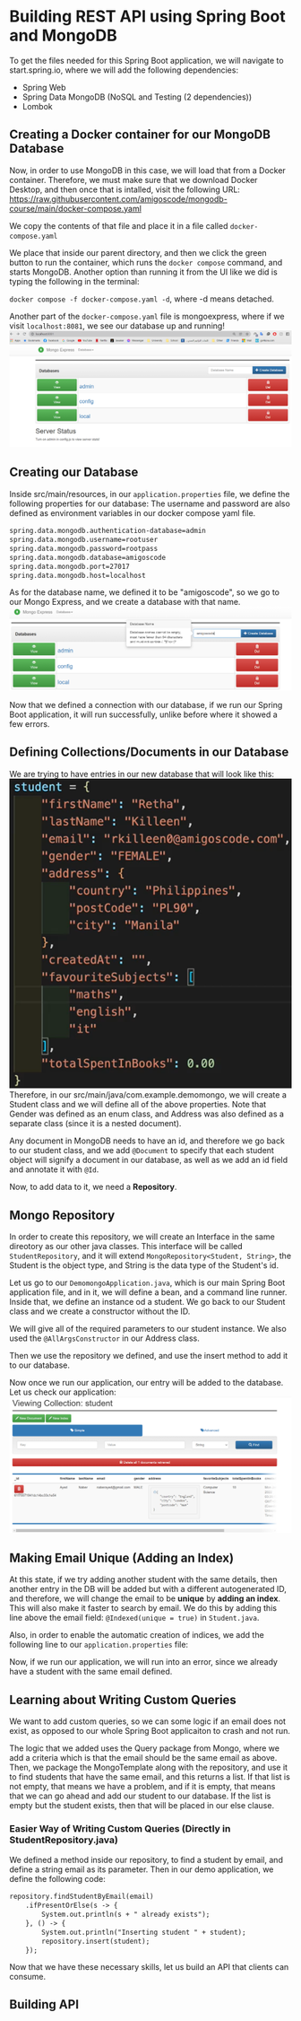 # Building REST API using Spring Boot and MongoDB

To get the files needed for this Spring Boot application, we will navigate to start.spring.io, where we will add the following dependencies:
- Spring Web
- Spring Data MongoDB (NoSQL and Testing (2 dependencies))
- Lombok


## Creating a Docker container for our MongoDB Database
Now, in order to use MongoDB in this case, we will load that from a Docker container.
Therefore, we must make sure that we download Docker Desktop, and then once that is intalled,
visit the following URL: https://raw.githubusercontent.com/amigoscode/mongodb-course/main/docker-compose.yaml

We copy the contents of that file and place it in a file called `docker-compose.yaml`

We place that inside our parent directory, and then we click the green button to run the container, which runs the `docker compose` command,
and starts MongoDB. Another option than running it from the UI like we did is typing the following in the terminal:

`docker compose -f docker-compose.yaml -d`, where -d means detached.

Another part of the `docker-compose.yaml` file is mongoexpress, where if we visit `localhost:8081`, we see our database up and running!
![Mongo Express](readmeimages/mongoexpress.png)

## Creating our Database
Inside src/main/resources, in our `application.properties` file,
we define the following properties for our database:
The username and password are also defined as environment variables in our docker compose yaml file.

```
spring.data.mongodb.authentication-database=admin
spring.data.mongodb.username=rootuser
spring.data.mongodb.password=rootpass
spring.data.mongodb.database=amigoscode
spring.data.mongodb.port=27017
spring.data.mongodb.host=localhost
```
As for the database name, we defined it to be "amigoscode", so we go to our Mongo Express, and we create a database with that name.
![Creating DB in Mongo Express](readmeimages/creatingdb.png)

Now that we defined a connection with our database, if we run our Spring Boot application, it will run successfully, unlike before where it showed a few errors.

## Defining Collections/Documents in our Database
We are trying to have entries in our new database that will look like this:
![Sample Student Entry](readmeimages/samplestudent.png)
Therefore, in our src/main/java/com.example.demomongo, we will create a Student class and we will define all of the above properties.
Note that Gender was defined as an enum class, and Address was also defined as a separate class (since it is a nested document).

Any document in MongoDB needs to have an id, and therefore we go back to our student class,
and we add `@Document` to specify that each student object will signify a document in our database, as well as we add an id field and annotate it with `@Id`.

Now, to add data to it, we need a **Repository**.

## Mongo Repository
In order to create this repository, we will create an Interface in the same direotory as our other java classes.
This interface will be called `StudentRepository`, and it will extend `MongoRepository<Student, String>`, the Student is the object type, and
String is the data type of the Student's id.

Let us go to our `DemomongoApplication.java`, which is our main Spring Boot application file, and in it,
we will define a bean, and a command line runner. Inside that, we define an instance od a student. We go back to our Student class
and we create a constructor without the ID.

We will give all of the required parameters to our student instance. We also used the `@AllArgsConstructor` in our Address class.

Then we use the repository we defined, and use the insert method to add it to our database.

Now once we run our application, our entry will be added to the database. Let us check our application:
![Student Entry in DB](readmeimages/studentcollection.png)

## Making Email Unique (Adding an Index)
At this state, if we try adding another student with the same details, then another entry in the DB will be added but with
a different autogenerated ID, and therefore, we will change the email to be **unique** by **adding an index**. This
will also make it faster to search by email. We do this by adding this line above the email field: `@Indexed(unique = true)` in `Student.java`.

Also, in order to enable the automatic creation of indices, we add the following line to our `application.properties` file:

Now, if we run our application, we will run into an error, since we already have a student with the same email defined.

## Learning about Writing Custom Queries
We want to add custom queries, so we can some logic if an email does not exist, as opposed to our whole Spring Boot applicaiton to crash and not run.

The logic that we added uses the Query package from Mongo, where we add a criteria which is that the email should be the same email as above.
Then, we package the MongoTemplate along with the repository, and use it to find students that have the same email, and this returns a list.
If that list is not empty, that means we have a problem, and if it is empty, that means that we can go ahead and add our student to our
database. If the list is empty but the student exists, then that will be placed in our else clause.

### Easier Way of Writing Custom Queries (Directly in StudentRepository.java)
We defined a method inside our repository, to find a student by email, and define a string email as its parameter.
Then in our demo application, we define the following code:
```
repository.findStudentByEmail(email)
	.ifPresentOrElse(s -> {
		System.out.println(s + " already exists");
	}, () -> {
		System.out.println("Inserting student " + student);
		repository.insert(student);
	});
```

Now that we have these necessary skills, let us build an API that
clients can consume.

## Building API





